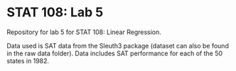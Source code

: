 # STAT 108: Lab 5
Repository for lab 5 for STAT 108: Linear Regression.

Data used is SAT data from the Sleuth3 package (dataset can also be found in the raw data folder). Data includes SAT performance for each of the 50 states in 1982. 
